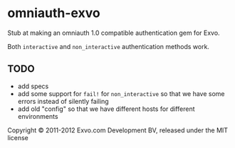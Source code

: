 # omniauth-exvo

Stub at making an omniauth 1.0 compatible authentication gem for Exvo.

Both `interactive` and `non_interactive` authentication methods work.

## TODO

* add specs
* add some support for `fail!` for `non_interactive` so that we have some errors instead of silently failing
* add old "config" so that we have different hosts for different environments



Copyright © 2011-2012 Exvo.com Development BV, released under the MIT license
